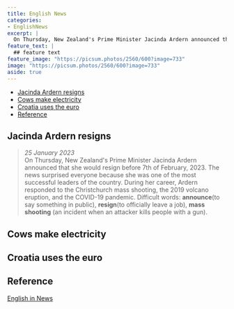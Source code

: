 ```yaml
---
title: English News
categories:
- EnglishNews
excerpt: |
  On Thursday, New Zealand's Prime Minister Jacinda Ardern announced that she would resign before 7th of February, 2023.
feature_text: |
  ## feature text
feature_image: "https://picsum.photos/2560/600?image=733"
image: "https://picsum.photos/2560/600?image=733"
aside: true
---
```



- [Jacinda Ardern resigns](#jacinda-ardern-resigns)
- [Cows make electricity](#cows-make-electricity)
- [Croatia uses the euro](#croatia-uses-the-euro)
- [Reference](#reference)

## Jacinda Ardern resigns

> *25 January 2023*  
> On Thursday, New Zealand's Prime Minister Jacinda Ardern announced that she would resign before 7th of February, 2023. The news surprised everyone because she was one of the most successful leaders of the country.
> During her career, Ardern responded to the Christchurch mass shooting, the 2019 volcano eruption, and the COVID-19 pandemic.
> Difficult words: **announce**(to say something in public), **resign**(to officially leave a job), **mass shooting** (an incident when an attacker kills people with a gun).

## Cows make electricity

## Croatia uses the euro

## Reference

[English in News](https://www.newsinlevels.com/)
